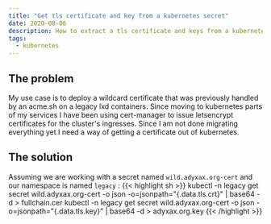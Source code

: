 ```yaml
---
title: "Get tls certificate and key from a kubernetes secret"
date: 2020-08-06
description: How to extract a tls certificate and keys from a kubernetes secret
tags:
  - kubernetes
---
```


## The problem

My use case is to deploy a wildcard certificate that was previously handled by an acme.sh on a legacy lxd containers. Since moving to kubernetes parts of my services I have been using cert-manager to issue letsencrypt certificates for the cluster's ingresses. Since I am not done migrating everything yet I need a way of getting a certificate out of kubernetes.

## The solution

Assuming we are working with a secret named `wild.adyxax.org-cert` and our namespace is named `legacy` :
{{< highlight sh >}}
kubectl -n legacy get secret wild.adyxax.org-cert -o json -o=jsonpath="{.data.tls\.crt}" | base64 -d > fullchain.cer
kubectl -n legacy get secret wild.adyxax.org-cert -o json -o=jsonpath="{.data.tls\.key}" | base64 -d > adyxax.org.key
{{< /highlight >}}
